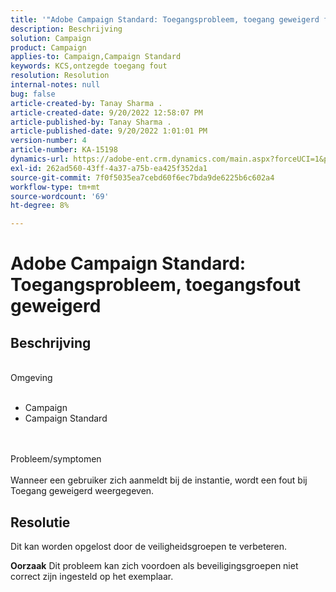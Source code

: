 ```yaml
---
title: '"Adobe Campaign Standard: Toegangsprobleem, toegang geweigerd fout'''
description: Beschrijving
solution: Campaign
product: Campaign
applies-to: Campaign,Campaign Standard
keywords: KCS,ontzegde toegang fout
resolution: Resolution
internal-notes: null
bug: false
article-created-by: Tanay Sharma .
article-created-date: 9/20/2022 12:58:07 PM
article-published-by: Tanay Sharma .
article-published-date: 9/20/2022 1:01:01 PM
version-number: 4
article-number: KA-15198
dynamics-url: https://adobe-ent.crm.dynamics.com/main.aspx?forceUCI=1&pagetype=entityrecord&etn=knowledgearticle&id=f4b308dc-e338-ed11-9db1-002248086735
exl-id: 262ad560-43ff-4a37-a75b-ea425f352da1
source-git-commit: 7f0f5035ea7cebd60f6ec7bda9de6225b6c602a4
workflow-type: tm+mt
source-wordcount: '69'
ht-degree: 8%

---
```


# Adobe Campaign Standard: Toegangsprobleem, toegangsfout geweigerd

## Beschrijving

<br>Omgeving<br><br>
- Campaign
- Campaign Standard



<br><br>Probleem/symptomen<br><br>
Wanneer een gebruiker zich aanmeldt bij de instantie, wordt een fout bij Toegang geweigerd weergegeven.


## Resolutie




Dit kan worden opgelost door de veiligheidsgroepen te verbeteren.


<b>Oorzaak</b>
Dit probleem kan zich voordoen als beveiligingsgroepen niet correct zijn ingesteld op het exemplaar.

